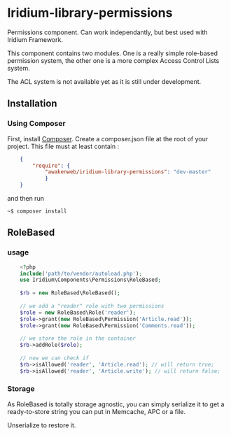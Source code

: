 Iridium-library-permissions
===========================

Permissions component. Can work independantly, but best used with Iridium Framework.

This component contains two modules. One is a really simple role-based permission system, the other one is a more complex Access Control Lists system.

The ACL system is not available yet as it is still under development.

## Installation

### Using Composer
First, install [Composer](http://getcomposer.org/ "Composer").
Create a composer.json file at the root of your project. This file must at least contain :
```json
    {
        "require": {
            "awakenweb/iridium-library-permissions": "dev-master"
            }
    }
```
and then run

    ~$ composer install

## RoleBased
### usage

```php
    <?php
    include('path/to/vendor/autoload.php');
    use Iridium\Components\Permissions\RoleBased;
    
    $rb = new RoleBased\RoleBased();
    
    // we add a "reader" role with two permissions
    $role = new RoleBased\Role('reader');
    $role->grant(new RoleBased\Permission('Article.read'));
    $role->grant(new RoleBased\Permission('Comments.read'));
    
    // we store the role in the container
    $rb->addRole($role);
    
    // now we can check if 
    $rb->isAllowed('reader', 'Article.read'); // will return true;
    $rb->isAllowed('reader', 'Article.write'); // will return false;
```
### Storage

As RoleBased is totally storage agnostic, you can simply serialize it to get a ready-to-store string you can put in Memcache, APC or a file.

Unserialize to restore it.
